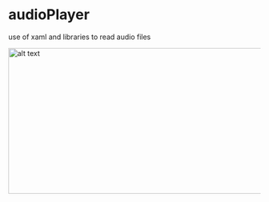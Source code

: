 # audioPlayer

use of xaml and libraries to read audio files

<p>
  <img src="https://github.com/adventitious/mymp3/blob/master/screen_1.png" alt="alt text" width="661" height="292">
</p>
